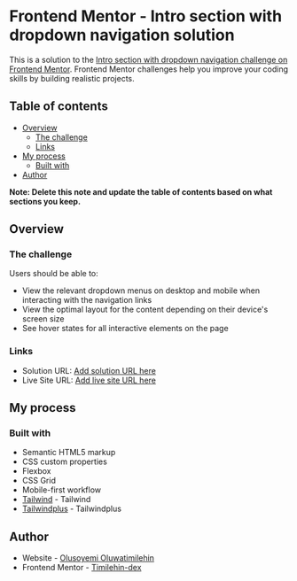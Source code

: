 # Frontend Mentor - Intro section with dropdown navigation solution

This is a solution to the [Intro section with dropdown navigation challenge on Frontend Mentor](https://www.frontendmentor.io/challenges/intro-section-with-dropdown-navigation-ryaPetHE5). Frontend Mentor challenges help you improve your coding skills by building realistic projects. 

## Table of contents

- [Overview](#overview)
  - [The challenge](#the-challenge)
  - [Links](#links)
- [My process](#my-process)
  - [Built with](#built-with)
- [Author](#author)

**Note: Delete this note and update the table of contents based on what sections you keep.**

## Overview

### The challenge

Users should be able to:

- View the relevant dropdown menus on desktop and mobile when interacting with the navigation links
- View the optimal layout for the content depending on their device's screen size
- See hover states for all interactive elements on the page

### Links

- Solution URL: [Add solution URL here](https://github.com/Timilehin-dex/intro-section-with-dropdown-navigation)
- Live Site URL: [Add live site URL here](https://timilehin-dex.github.io/intro-section-with-dropdown-navigation/)

## My process

### Built with

- Semantic HTML5 markup
- CSS custom properties
- Flexbox
- CSS Grid
- Mobile-first workflow
- [Tailwind](https://tailwindcss.com/) - Tailwind 
- [Tailwindplus](https://tailwindcss.com/plus) - Tailwindplus

## Author

- Website - [Olusoyemi Oluwatimilehin](https://timilehin-dex.github.io/offical-portfolio/)
- Frontend Mentor - [Timilehin-dex](https://www.frontendmentor.io/profile/Timilehin-dex)
